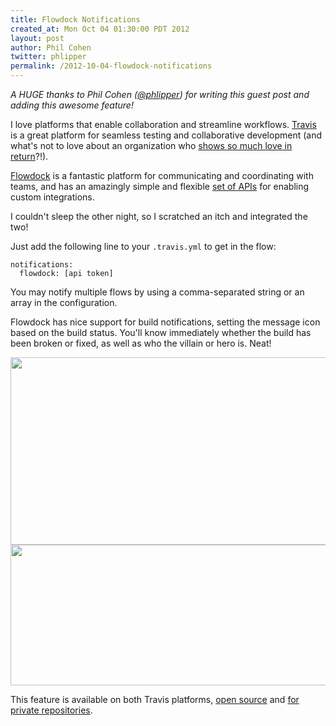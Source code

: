 ```yaml
---
title: Flowdock Notifications
created_at: Mon Oct 04 01:30:00 PDT 2012
layout: post
author: Phil Cohen
twitter: phlipper
permalink: /2012-10-04-flowdock-notifications
---
```

_A HUGE thanks to Phil Cohen ([@phlipper](http://twitter.com/phlipper)) for writing this guest post and adding this awesome feature!_

I love platforms that enable collaboration and streamline workflows.
[Travis](http://travis-ci.org) is a great platform for seamless testing and
collaborative development (and what's not to love about an organization who
[shows so much love in return](http://cloud.phlippers.net/image/0Y0w1u2F0j2c/travis-love-certification.jpg)?!).

[Flowdock](https://www.flowdock.com/) is a fantastic platform for
communicating and coordinating with teams, and has an amazingly simple and
flexible [set of APIs](https://www.flowdock.com/api) for enabling custom
integrations.

I couldn't sleep the other night, so I scratched an itch and integrated the two!

Just add the following line to your `.travis.yml` to get in the flow:

    notifications:
      flowdock: [api token]

You may notify multiple flows by using a comma-separated string or an array in
the configuration.

Flowdock has nice support for build notifications, setting the message icon
based on the build status. You'll know immediately whether the build has been
broken or fixed, as well as who the villain or hero is. Neat!

<img style="width: 550px; height: 300px" src="http://cloud.phlippers.net/image/3i3s2C1v3m3C/travis-flowdock-fail.png"/>
<img style="width: 550px; height: 225px" src="http://cloud.phlippers.net/image/0l1H0o2D1C2E/travis-flowdock-ok.png"/>

This feature is available on both Travis platforms, [open
source](http://travis-ci.org) and [for private
repositories](http://travis-ci.com).

